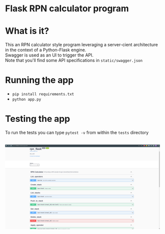 # Flask RPN calculator program

# What is it?
This an RPN calculator style program leveraging a server-cient architecture in the context of a Python-Flask engine.<br>
Swagger is used as an UI to trigger the API.<br>
Note that you'll find some API specifications in <code>static/swagger.json</code>

# Running the app
- ```pip install requirements.txt```
- ```python app.py```

# Testing the app

To run the tests you can type <code>pytest -v</code> from within the <code>tests</code> directory


<br>

<img src="https://github.com/alexnesov/rpn_flask/blob/main/rpn_screencap.png">
